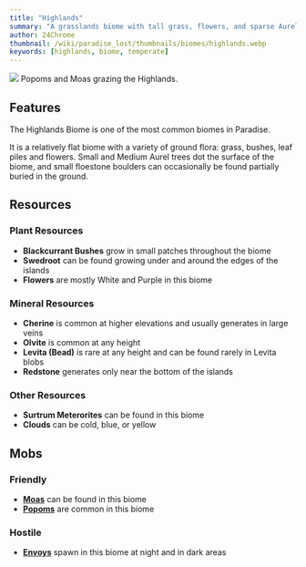 ```yaml
---
title: "Highlands"
summary: "A grasslands biome with tall grass, flowers, and sparse Aurel trees"
author: 24Chrome
thumbnail: /wiki/paradise_lost/thumbnails/biomes/highlands.webp
keywords: [highlands, biome, temperate]
---
```


<img src="/wiki/paradise_lost/biomes/highlands.webp">
Popoms and Moas grazing the Highlands.

## Features
The Highlands Biome is one of the most common biomes in Paradise. 

It is a relatively flat biome with a variety of ground flora: grass, bushes, leaf piles and flowers.
Small and Medium Aurel trees dot the surface of the biome, and small floestone boulders can occasionally be found partially buried in the ground.


## Resources

### Plant Resources
* **Blackcurrant Bushes** grow in small patches throughout the biome
* **Swedroot** can be found growing under and around the edges of the islands
* **Flowers** are mostly White and Purple in this biome

### Mineral Resources
* **Cherine** is common at higher elevations and usually generates in large veins
* **Olvite** is common at any height
* **Levita (Bead)** is rare at any height and can be found rarely in Levita blobs
* **Redstone** generates only near the bottom of the islands

### Other Resources
* **Surtrum Meterorites** can be found in this biome
* **Clouds** can be cold, blue, or yellow

## Mobs

### Friendly
* **[Moas](/wiki/paradise-lost/mobs/moa/)** can be found in this biome
* **[Popoms](/wiki/paradise-lost/mobs/popom/)** are common in this biome


### Hostile
* **[Envoys](/wiki/paradise-lost/mobs/envoy/)** spawn in this biome at night and in dark areas

